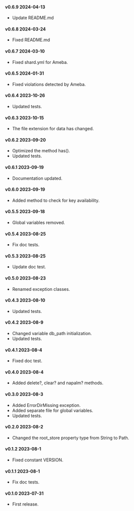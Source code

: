 #### v0.6.9 2024-04-13

- Update README.md

#### v0.6.8 2024-03-24

- Fixed README.md

#### v0.6.7 2024-03-10

- Fixed shard.yml for Ameba.

#### v0.6.5 2024-01-31

- Fixed violations detected by Ameba.

#### v0.6.4 2023-10-26

- Updated tests.

#### v0.6.3 2023-10-15

- The file extension for data has changed.

#### v0.6.2 2023-09-20

- Optimized the method has().
- Updated tests.

#### v0.6.1 2023-09-19

- Documentation updated.

#### v0.6.0 2023-09-19

- Added method to check for key availability.

#### v0.5.5 2023-09-18

- Global variables removed.

#### v0.5.4 2023-08-25

- Fix doc tests.

#### v0.5.3 2023-08-25

- Update doc test.

#### v0.5.0 2023-08-23

- Renamed exception classes.

#### v0.4.3 2023-08-10

- Updated tests.

#### v0.4.2 2023-08-9

- Changed variable db_path initialization.
- Updated tests.

#### v0.4.1 2023-08-4

- Fixed doc test.

#### v0.4.0 2023-08-4

- Added delete?, clear? and napalm? methods.

#### v0.3.0 2023-08-3

- Added ErrorDirMissing exception.
- Added separate file for global variables.
- Updated tests.

#### v0.2.0 2023-08-2

- Changed the root_store property type from String to Path.

#### v0.1.2 2023-08-1

- Fixed constant VERSION.

#### v0.1.1 2023-08-1

- Fix doc tests.

#### v0.1.0 2023-07-31

- First release.
